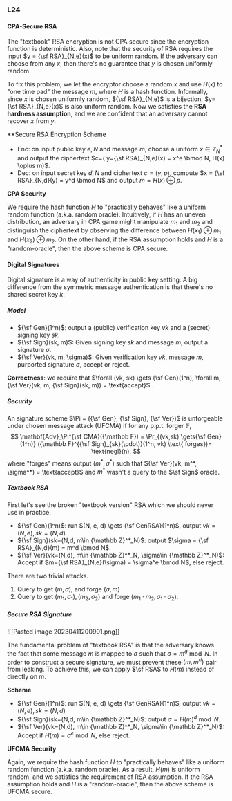### L24

#### CPA-Secure RSA

The "textbook" RSA encryption is not CPA secure since the encryption function is deterministic. Also, note that the security of RSA requires the input $y = {\sf RSA}_{N,e}(x)$ to be uniform random. If the adversary can choose from any $x$, then there's no guarantee that $y$ is chosen uniformly random.

To fix this problem, we let the encryptor choose a random $x$ and use $H(x)$ to "one time pad" the message $m$, where $H$ is a hash function. Informally, since $x$ is chosen uniformly random, ${\sf RSA}_{N,e}$ is a bijection, $y= {\sf RSA}_{N,e}(x)$ is also uniform random. Now we satisfies the **RSA hardness assumption**, and we are confident that an adversary cannot recover $x$ from $y$.

**Secure RSA Encryption Scheme

* Enc: on input public key $e, N$ and message $m$, choose a uniform $x \in {\mathbb Z}_N^*$ and output the ciphertext $c=( y={\sf RSA}_{N,e}(x) = x^e \bmod N, H(x) \oplus m)$.
* Dec: on input secret key $d, N$ and ciphertext $c=(y,p)$, compute $x = {\sf RSA}_{N,d}(y) = y^d \bmod N$ and output $m = H(x) \oplus p$.

**CPA Security**

We require the hash function $H$ to "practically behaves" like a uniform random function (a.k.a. random oracle). Intuitively, if $H$ has an uneven distribution, an adversary in CPA game might manipulate $m_1$ and $m_2$ and distinguish the ciphertext by observing the difference between $H(x_1) \oplus m_1$ and $H(x_2) \oplus m_2$. On the other hand, if the RSA assumption holds and $H$ is a "random-oracle", then the above scheme is CPA secure.

#### Digital Signatures

Digital signature is a way of authenticity in public key setting. A big difference from the symmetric message authentication is that there's no shared secret key $k$.

##### Model

* ${\sf Gen}(1^n)$: output a (public) verification key $vk$ and a (secret) signing key $sk$.
* ${\sf Sign}(sk, m)$: Given signing key $sk$ and message $m$, output a signature $\sigma$.
* ${\sf Ver}(vk, m, \sigma)$: Given verification key $vk$, message $m$, purported signature $\sigma$, accept or reject.

**Correctness**: we require that $\forall (vk, sk) \gets {\sf Gen}(1^n), \forall m, {\sf Ver}(vk, m, {\sf Sign}(sk, m)) = \text{accept}$ .

##### Security

An signature scheme $\Pi = ({\sf Gen}, {\sf Sign}, {\sf Ver})$ is unforgeable under chosen message attack (UFCMA) if for any p.p.t. forger $\mathbb F$,
$$
\mathbf{Adv}_\Pi^{\sf CMA}({\mathbb F}) = \Pr_{(vk,sk) \gets{\sf Gen}(1^n)} ({\mathbb F}^{{\sf Sign}_{sk}(\cdot)}(1^n, vk) \text{ forges})= \text{negl}(n),
$$
where "forges" means output $(m^*, \sigma^*)$ such that ${\sf Ver}(vk, m^*, \sigma^*) = \text{accept}$ and $m^*$ wasn't a query to the $\sf Sign$ oracle.

##### Textbook RSA

First let's see the broken "textbook version" RSA which we should never use in practice.

* ${\sf Gen}(1^n)$: run $(N, e, d) \gets {\sf GenRSA}(1^n)$, output $vk=(N,e),sk=(N,d)$
* ${\sf Sign}(sk=(N,d, m\in {\mathbb Z}^*_N)$: output $\sigma = {\sf RSA}_{N,d}(m) = m^d \bmod N$.
* ${\sf Ver}(vk=(N,d), m\in {\mathbb Z}^*_N, \sigma\in {\mathbb Z}^*_N)$: Accept if $m={\sf RSA}_{N,e}(\sigma) = \sigma^e \bmod N$, else reject.

There are two trivial attacks.

1. Query to get $(m, \sigma)$, and forge $(\sigma, m)$
2. Query to get $(m_1, \sigma_1), (m_2, \sigma_2)$ and forge $(m_1 \cdot m_2, \sigma_1 \cdot \sigma_2)$.

##### Secure RSA Signature

![[Pasted image 20230411200901.png]]

The fundamental problem of "textbook RSA" is that the adversary knows the fact that some message $m$ is mapped to $\sigma$ such that $\sigma = m^d \bmod N$. In order to construct a secure signature, we must prevent these $(m, m^d)$ pair from leaking. To achieve this, we can apply $\sf RSA$ to $H(m)$ instead of directly on $m$.

**Scheme**

* ${\sf Gen}(1^n)$: run $(N, e, d) \gets {\sf GenRSA}(1^n)$, output $vk=(N,e),sk=(N,d)$
* ${\sf Sign}(sk=(N,d, m\in {\mathbb Z}^*_N)$: output $\sigma = H(m)^d \bmod N$.
* ${\sf Ver}(vk=(N,d), m\in {\mathbb Z}^*_N, \sigma\in {\mathbb Z}^*_N)$: Accept if $H(m)=\sigma^e \bmod N$, else reject.

**UFCMA Security**

Again, we require the hash function $H$ to "practically behaves" like a uniform random function (a.k.a. random oracle). As a result, $H(m)$ is uniform random, and we satisfies the requirement of RSA assumption. If the RSA assumption holds and $H$ is a "random-oracle", then the above scheme is UFCMA secure.

